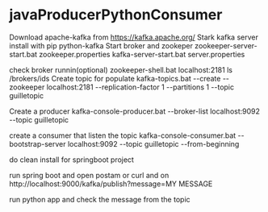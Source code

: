 # javaProducerPythonConsumer

Download apache-kafka from https://kafka.apache.org/
Stark kafka server 
install with pip python-kafka
Start broker and zookeper
zookeeper-server-start.bat zookeeper.properties 
kafka-server-start.bat server.properties

check broker runnin(optional)
zookeeper-shell.bat localhost:2181 ls /brokers/ids
Create topic for populate
kafka-topics.bat --create --zookeeper localhost:2181 --replication-factor 1 --partitions 1 --topic guilletopic

Create a producer
kafka-console-producer.bat --broker-list localhost:9092 --topic guilletopic

create a consumer that listen the topic
kafka-console-consumer.bat --bootstrap-server localhost:9092 --topic guilletopic --from-beginning

do clean install for springboot project

run spring boot and open postam or curl and on http://localhost:9000/kafka/publish?message=MY MESSAGE

run python app and check the message from the topic 
